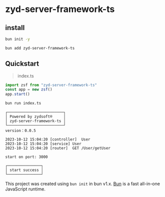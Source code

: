 # zyd-server-framework-ts

## install

```bash
bun init -y
```
```bash
bun add zyd-server-framework-ts
```

## Quickstart

> index.ts

```ts
import zsf from "zyd-server-framework-ts"
const app = new zsf()
app.start()
```
```bash
bun run index.ts
```
```
┌─────────────────────────┐
│ Powered by zydsoft®     │
│ zyd-server-framework-ts │
└─────────────────────────┘
version：0.0.5

2023-10-12 15:04:20 [controller]  User
2023-10-12 15:04:20 [service] User
2023-10-12 15:04:20 [router]  GET /User/getUser

start on port: 3000

┌───────────────┐
│ start success │
└───────────────┘
```
This project was created using `bun init` in bun v1.x. [Bun](https://bun.sh)
is a fast all-in-one JavaScript runtime.
